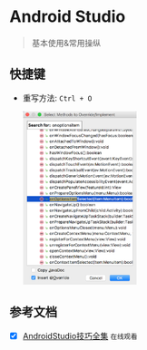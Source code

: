 # Android Studio

> 基本使用&常用操纵

## 快捷键

- 重写方法: `Ctrl + O`  

  <img src="./1.png" width="200">

## 参考文档

- [x] [AndroidStudio技巧全集](http://www.imooc.com/learn/650) `在线观看`